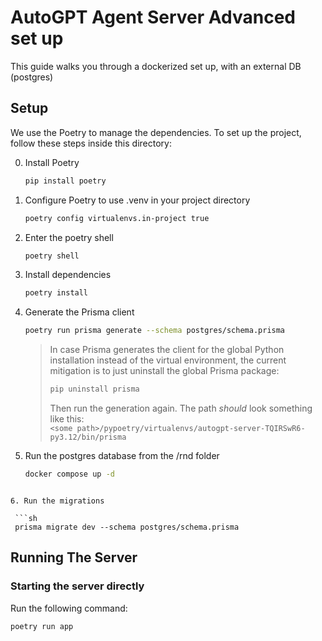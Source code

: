 # AutoGPT Agent Server Advanced set up

This guide walks you through a dockerized set up, with an external DB (postgres)

## Setup

We use the Poetry to manage the dependencies. To set up the project, follow these steps inside this directory:

0. Install Poetry
    ```sh
    pip install poetry
    ```
    
1. Configure Poetry to use .venv in your project directory
    ```sh
    poetry config virtualenvs.in-project true
    ```

2. Enter the poetry shell

   ```sh
   poetry shell
   ```
   
3. Install dependencies

   ```sh
   poetry install
   ```
   
4. Generate the Prisma client

   ```sh
   poetry run prisma generate --schema postgres/schema.prisma
   ```
   

   > In case Prisma generates the client for the global Python installation instead of the virtual environment, the current mitigation is to just uninstall the global Prisma package:
   >
   > ```sh
   > pip uninstall prisma
   > ```
   >
   > Then run the generation again. The path *should* look something like this:  
   > `<some path>/pypoetry/virtualenvs/autogpt-server-TQIRSwR6-py3.12/bin/prisma`

5. Run the postgres database from the /rnd folder

   ```sh
   docker compose up -d
  ```

6. Run the migrations

   ```sh
   prisma migrate dev --schema postgres/schema.prisma
  ```

## Running The Server

### Starting the server directly

Run the following command:

```sh
poetry run app
```